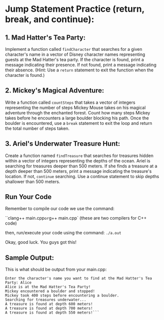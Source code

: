 # Jump Statement Practice (return, break, and continue):

## 1. Mad Hatter's Tea Party:

Implement a function called `findCharacter` that searches for a given character's name in a vector
of Disney character names representing guests at the Mad Hatter's tea party. If the character is
found, print a message indicating their presence. If not found, print a message indicating their
absence. (Hint: Use a `return` statement to exit the function when the character is found.)

## 2. Mickey's Magical Adventure:

Write a function called `countSteps` that takes a vector of integers representing the number of
steps Mickey Mouse takes on his magical adventure through the enchanted forest. Count how many
steps Mickey takes before he encounters a large boulder blocking his path. Once the boulder is
encountered, use a `break` statement to exit the loop and return the total number of steps taken.

## 3. Ariel's Underwater Treasure Hunt:

Create a function named `findTreasure` that searches for treasures hidden within a vector of integers
representing the depths of the ocean. Ariel is searching for treasures deeper than 500 meters. If
she finds a treasure at a depth deeper than 500 meters, print a message indicating the treasure's
location. If not, `continue` searching. Use a continue statement to skip depths shallower than 500
meters.

## Run Your Code

Remember to compile our code we use the command:

``clang++ main.cpp`
or
`g++ main.cpp`
(these are two compilers for C++ code)

then, run/execute your code using the command:
`./a.out`

Okay, good luck. You guys got this!

## Sample Output:

This is what should be output from your main.cpp:

````
Enter the character's name you want to find at the Mad Hatter's Tea Party: Alice
Alice is at the Mad Hatter's Tea Party!
Mickey encountered a boulder and stopped!
Mickey took 400 steps before encountering a boulder.
Searching for treasures underwater...
A treasure is found at depth 600 meters!
A treasure is found at depth 700 meters!
A treasure is found at depth 550 meters!```
````
